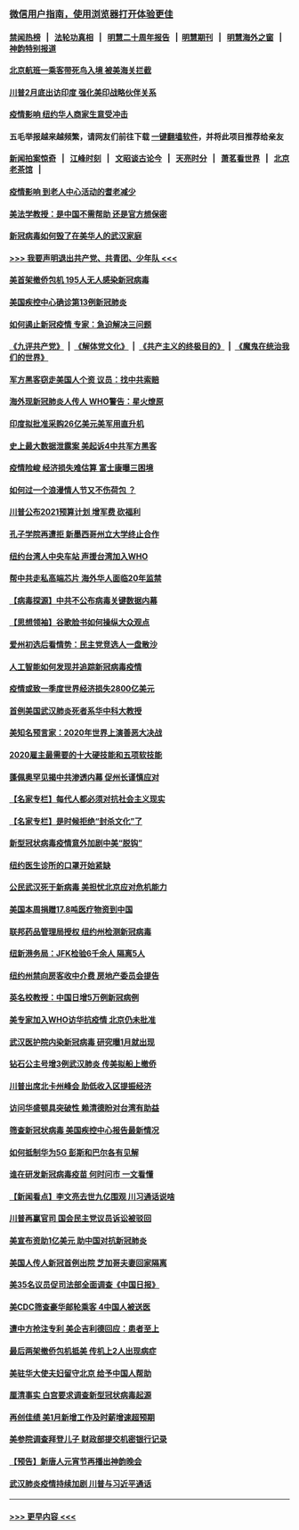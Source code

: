 ### [微信用户指南，使用浏览器打开体验更佳](https://github.com/gfw-breaker/banned-news1/blob/master/indexes/wechat-guide.md?t=0)
#### [禁闻热榜](热点新闻.md?t=0)  &nbsp;&nbsp;|&nbsp;&nbsp; [法轮功真相](https://github.com/gfw-breaker/truth/blob/master/README.md?t=0) &nbsp;&nbsp;|&nbsp;&nbsp; [明慧二十周年报告](https://github.com/gfw-breaker/mh-reports/blob/master/README.md?t=0) &nbsp;&nbsp;|&nbsp;&nbsp;[明慧期刊](https://github.com/gfw-breaker/mh-qikan) &nbsp;&nbsp;|&nbsp;&nbsp; [明慧海外之窗](https://github.com/gfw-breaker/mh-news/blob/master/README.md?t=0) &nbsp;&nbsp;|&nbsp;&nbsp; [神韵特别报道](https://github.com/gfw-breaker/mh-news/blob/master/shenyun.md?t=0)
#### [北京航班一乘客带死鸟入境 被美海关拦截](../pages/nsc412/n11861317.md?t=02120044) 
#### [川普2月底出访印度 强化美印战略伙伴关系](../pages/nsc412/n11860557.md?t=02120044) 
#### [疫情影响  纽约华人商家生意受冲击](../pages/nsc412/n11860284.md?t=02120044) 
#### 五毛举报越来越频繁，请网友们前往下载 [一键翻墙软件](https://github.com/gfw-breaker/ssr-accounts)，并将此项目推荐给亲友
#### [新闻拍案惊奇](https://github.com/gfw-breaker/banned-news1/blob/master/pages/link4.md) &nbsp;&nbsp;|&nbsp;&nbsp; [江峰时刻](https://github.com/gfw-breaker/banned-news1/blob/master/pages/link4.md) &nbsp;&nbsp;|&nbsp;&nbsp; [文昭谈古论今](https://github.com/gfw-breaker/banned-news1/blob/master/pages/link4.md) &nbsp;&nbsp;|&nbsp;&nbsp; [天亮时分](https://github.com/gfw-breaker/banned-news1/blob/master/pages/link4.md) &nbsp;&nbsp;|&nbsp;&nbsp; [萧茗看世界](https://github.com/gfw-breaker/banned-news1/blob/master/pages/link4.md) &nbsp;&nbsp;|&nbsp;&nbsp; [北京老茶馆](https://github.com/gfw-breaker/banned-news1/blob/master/pages/link4.md) &nbsp;&nbsp;|&nbsp;&nbsp; 
#### [疫情影响  到老人中心活动的耆老减少](../pages/nsc412/n11860199.md?t=02120044) 
#### [美法学教授：是中国不需帮助 还是官方想保密](../pages/nsc412/n11859492.md?t=02120044) 
#### [新冠病毒如何毁了在美华人的武汉家庭](../pages/nsc412/n11859524.md?t=02120044) 
#### [>>> 我要声明退出共产党、共青团、少年队 <<<](https://github.com/begood0513/goodnews/blob/master/quit/letter.md) 
#### [美首架撤侨包机 195人无人感染新冠病毒](../pages/nsc412/n11859908.md?t=02120044) 
#### [美国疾控中心确诊第13例新冠肺炎](../pages/nsc412/n11859966.md?t=02120044) 
#### [如何遏止新冠疫情 专家：急迫解决三问题](../pages/nsc412/n11859685.md?t=02120044) 
#### [《九评共产党》](https://github.com/begood0513/9ping.md/blob/master/README.md) &nbsp;|&nbsp; [《解体党文化》](../../../../jtdwh.md/blob/master/README.md)  &nbsp;|&nbsp; [《共产主义的终极目的》](../../../../gczydzjmd.md/blob/master/README.md) &nbsp;|&nbsp; [《魔鬼在统治我们的世界》](../../../../mgztzwmdsj.md/blob/master/README.md) 
#### [军方黑客窃走美国人个资 议员：找中共索赔](../pages/nsc412/n11859371.md?t=02120044) 
#### [海外现新冠肺炎人传人 WHO警告：星火燎原](../pages/nsc412/n11859252.md?t=02120044) 
#### [印度拟批准采购26亿美元美军用直升机](../pages/nsc412/n11859143.md?t=02120044) 
#### [史上最大数据泄露案 美起诉4中共军方黑客](../pages/nsc412/n11859115.md?t=02120044) 
#### [疫情险峻 经济损失难估算 富士康曝三困境](../pages/nsc412/n11859120.md?t=02120044) 
#### [如何过一个浪漫情人节又不伤荷包 ？](../pages/nsc412/n11858969.md?t=02120044) 
#### [川普公布2021预算计划 增军费 砍福利](../pages/nsc412/n11859012.md?t=02120044) 
#### [孔子学院再遭拒 新墨西哥州立大学终止合作](../pages/nsc412/n11858661.md?t=02120044) 
#### [纽约台湾人中央车站  声援台湾加入WHO](../pages/nsc412/n11857757.md?t=02120044) 
#### [帮中共走私高端芯片 海外华人面临20年监禁](../pages/nsc412/n11855016.md?t=02120044) 
#### [【病毒探源】中共不公布病毒关键数据内幕](../pages/nsc412/n11856584.md?t=02120044) 
#### [【思想领袖】谷歌脸书如何操纵大众观点](../pages/nsc412/n11680874.md?t=02120044) 
#### [爱州初选后看情势：民主党竞选人一盘散沙](../pages/nsc412/n11856557.md?t=02120044) 
#### [人工智能如何发现并追踪新冠病毒疫情](../pages/nsc412/n11856398.md?t=02120044) 
#### [疫情或致一季度世界经济损失2800亿美元](../pages/nsc412/n11855639.md?t=02120044) 
#### [首例美国武汉肺炎死者系华中科大教授](../pages/nsc412/n11855500.md?t=02120044) 
#### [美知名预言家：2020年世界上演善恶大决战](../pages/nsc412/n11855418.md?t=02120044) 
#### [2020雇主最需要的十大硬技能和五项软技能](../pages/nsc412/n11850953.md?t=02120044) 
#### [蓬佩奥罕见揭中共渗透内幕 促州长谨慎应对](../pages/nsc412/n11854685.md?t=02120044) 
#### [【名家专栏】每代人都必须对抗社会主义现实](../pages/nsc412/n11831412.md?t=02120044) 
#### [【名家专栏】是时候拒绝“封杀文化”了](../pages/nsc412/n11814093.md?t=02120044) 
#### [新型冠状病毒疫情意外加剧中美“脱钩”](../pages/nsc412/n11854475.md?t=02120044) 
#### [纽约医生诊所的口罩开始紧缺](../pages/nsc412/n11853364.md?t=02120044) 
#### [公民武汉死于新病毒 美担忧北京应对危机能力](../pages/nsc412/n11854331.md?t=02120044) 
#### [美国本周捐赠17.8吨医疗物资到中国](../pages/nsc412/n11854269.md?t=02120044) 
#### [联邦药品管理局授权  纽约州检测新冠病毒](../pages/nsc412/n11853371.md?t=02120044) 
#### [纽新港务局：JFK检验6千余人  隔离5人](../pages/nsc412/n11853366.md?t=02120044) 
#### [纽约州禁向房客收中介费  房地产委员会提告](../pages/nsc412/n11853360.md?t=02120044) 
#### [英名校教授：中国日增5万例新冠病例](../pages/nsc412/n11854174.md?t=02120044) 
#### [美专家加入WHO访华抗疫情 北京仍未批准](../pages/nsc412/n11854043.md?t=02120044) 
#### [武汉医护院内染新冠病毒 研究曝1月就出现](../pages/nsc412/n11852928.md?t=02120044) 
#### [钻石公主号增3例武汉肺炎 传美拟船上撤侨](../pages/nsc412/n11853240.md?t=02120044) 
#### [川普出席北卡州峰会 助低收入区提振经济](../pages/nsc412/n11853232.md?t=02120044) 
#### [访问华盛顿具突破性 赖清德盼对台湾有助益](../pages/nsc412/n11853129.md?t=02120044) 
#### [筛查新冠状病毒 美国疾控中心报告最新情况](../pages/nsc412/n11853070.md?t=02120044) 
#### [如何抵制华为5G 彭斯和巴尔各有见解](../pages/nsc412/n11852535.md?t=02120044) 
#### [谁在研发新冠病毒疫苗 何时问市 一文看懂](../pages/nsc412/n11852840.md?t=02120044) 
#### [【新闻看点】李文亮去世九亿围观 川习通话说啥](../pages/nsc412/n11852360.md?t=02120044) 
#### [川普再赢官司 国会民主党议员诉讼被驳回](../pages/nsc412/n11852287.md?t=02120044) 
#### [美宣布资助1亿美元 助中国对抗新冠肺炎](../pages/nsc412/n11852531.md?t=02120044) 
#### [美国人传人新冠首例出院 芝加哥夫妻回家隔离](../pages/nsc412/n11852452.md?t=02120044) 
#### [美35名议员促司法部全面调查《中国日报》](../pages/nsc412/n11852435.md?t=02120044) 
#### [美CDC筛查豪华邮轮乘客 4中国人被送医](../pages/nsc412/n11852085.md?t=02120044) 
#### [遭中方抢注专利 美企吉利德回应：患者至上](../pages/nsc412/n11852037.md?t=02120044) 
#### [最后两架撤侨包机抵美 传机上2人出现病症](../pages/nsc412/n11852173.md?t=02120044) 
#### [美驻华大使夫妇留守北京 给予中国人帮助](../pages/nsc412/n11852165.md?t=02120044) 
#### [厘清事实 白宫要求调查新型冠状病毒起源](../pages/nsc412/n11852106.md?t=02120044) 
#### [再创佳绩 美1月新增工作及时薪增速超预期](../pages/nsc412/n11852174.md?t=02120044) 
#### [美参院调查拜登儿子 财政部提交机密银行记录](../pages/nsc412/n11851808.md?t=02120044) 
#### [【预告】新唐人元宵节再播出神韵晚会](../pages/nsc412/n11843192.md?t=02120044) 
#### [武汉肺炎疫情持续加剧 川普与习近平通话](../pages/nsc412/n11851613.md?t=02120044) 

----
#### [ >>> 更早内容 <<< ](../indexes/nsc412-earlier.md)
